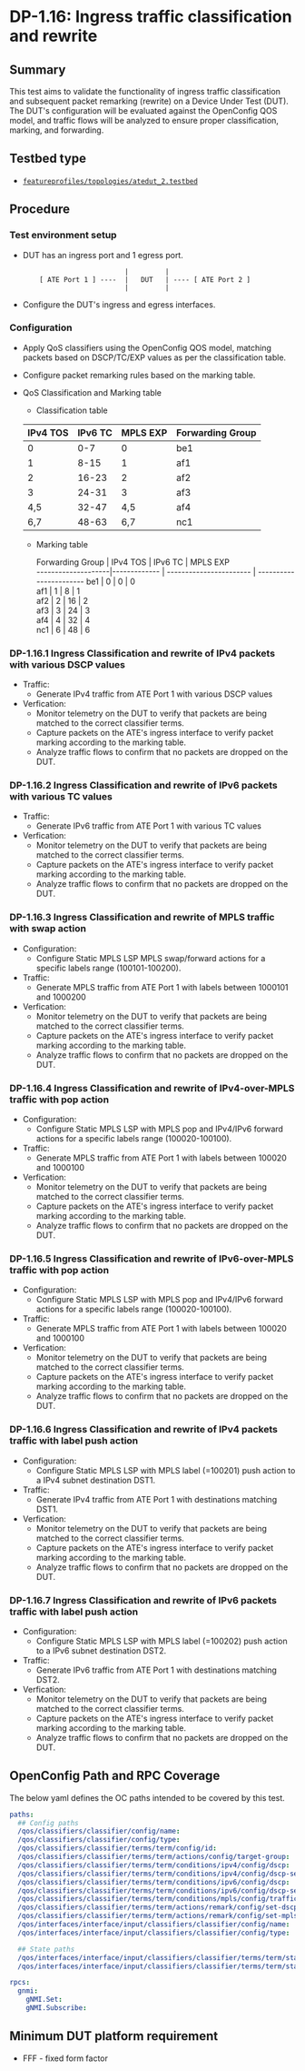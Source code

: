 # DP-1.16: Ingress traffic classification and rewrite

## Summary

This test aims to validate the functionality of ingress traffic classification and subsequent packet remarking (rewrite) on a Device Under Test (DUT). The DUT's configuration will be evaluated against the OpenConfig QOS model, and traffic flows will be analyzed to ensure proper classification, marking, and forwarding.

## Testbed type

*  [`featureprofiles/topologies/atedut_2.testbed`](https://github.com/openconfig/featureprofiles/blob/main/topologies/atedut_2.testbed)

## Procedure

### Test environment setup

*   DUT has an ingress port and 1 egress port.

    ```
                             |         |
        [ ATE Port 1 ] ----  |   DUT   | ---- [ ATE Port 2 ]
                             |         |
    ```

* Configure the DUT's ingress and egress interfaces.

### Configuration

*   Apply QoS classifiers using the OpenConfig QOS model, matching packets based on DSCP/TC/EXP values as per the classification table.
*   Configure packet remarking rules based on the marking table.
*   QoS Classification and Marking table

    *   Classification table

    IPv4 TOS      |       IPv6 TC           |         MPLS EXP        |    Forwarding Group
    ------------- | ----------------------- | ----------------------- | ---------------------
    0             |      0-7                |          0              |         be1
    1             |      8-15               |          1              |         af1
    2             |      16-23              |          2              |         af2
    3             |      24-31              |          3              |         af3
    4,5           |      32-47              |          4,5            |         af4
    6,7           |      48-63              |          6,7            |         nc1

    *   Marking table

        Forwarding Group | IPv4 TOS     |       IPv6 TC           |         MPLS EXP        
     --------------------|------------- | ----------------------- | ----------------------- 
             be1         |   0          |      0                  |          0              
             af1         |   1          |      8                  |          1              
             af2         |   2          |      16                 |          2              
             af3         |   3          |      24                 |          3              
             af4         |   4          |      32                 |          4              
             nc1         |   6          |      48                 |          6   

### DP-1.16.1 Ingress Classification and rewrite of IPv4 packets with various DSCP values

*   Traffic:
    *   Generate IPv4 traffic from ATE Port 1 with various DSCP values 
*   Verfication:
    *   Monitor telemetry on the DUT to verify that packets are being matched to the correct classifier terms.
    *   Capture packets on the ATE's ingress interface to verify packet marking according to the marking table.
    *   Analyze traffic flows to confirm that no packets are dropped on the DUT.
### DP-1.16.2 Ingress Classification and rewrite of IPv6 packets with various TC values

*   Traffic:
    *   Generate IPv6 traffic from ATE Port 1 with various TC values
*   Verfication:
    *   Monitor telemetry on the DUT to verify that packets are being matched to the correct classifier terms.
    *   Capture packets on the ATE's ingress interface to verify packet marking according to the marking table.
    *   Analyze traffic flows to confirm that no packets are dropped on the DUT.
### DP-1.16.3 Ingress Classification and rewrite of MPLS traffic with swap action

*   Configuration:
    *   Configure Static MPLS LSP MPLS swap/forward actions for a specific labels range (100101-100200).
*   Traffic:
    *   Generate MPLS traffic from ATE Port 1 with labels between 1000101 and 1000200
*   Verfication:
    *   Monitor telemetry on the DUT to verify that packets are being matched to the correct classifier terms.
    *   Capture packets on the ATE's ingress interface to verify packet marking according to the marking table.
    *   Analyze traffic flows to confirm that no packets are dropped on the DUT.
### DP-1.16.4 Ingress Classification and rewrite of IPv4-over-MPLS traffic with pop action

*   Configuration:
    *   Configure Static MPLS LSP with MPLS pop and IPv4/IPv6 forward actions for a specific labels range (100020-100100).
*   Traffic:
    *   Generate MPLS traffic from ATE Port 1 with labels between 100020 and 1000100
*   Verfication:
    *   Monitor telemetry on the DUT to verify that packets are being matched to the correct classifier terms.
    *   Capture packets on the ATE's ingress interface to verify packet marking according to the marking table.
    *   Analyze traffic flows to confirm that no packets are dropped on the DUT.
### DP-1.16.5 Ingress Classification and rewrite of IPv6-over-MPLS traffic with pop action

*   Configuration:
    *   Configure Static MPLS LSP with MPLS pop and IPv4/IPv6 forward actions for a specific labels range (100020-100100).
*   Traffic:
    *   Generate MPLS traffic from ATE Port 1 with labels between 100020 and 1000100
*   Verfication:
    *   Monitor telemetry on the DUT to verify that packets are being matched to the correct classifier terms.
    *   Capture packets on the ATE's ingress interface to verify packet marking according to the marking table.
    *   Analyze traffic flows to confirm that no packets are dropped on the DUT.
### DP-1.16.6 Ingress Classification and rewrite of IPv4 packets traffic with label push action

*   Configuration:
    *   Configure Static MPLS LSP with MPLS label (=100201) push action to a IPv4 subnet destination DST1.
*   Traffic:
    *   Generate IPv4 traffic from ATE Port 1 with destinations matching DST1. 
*   Verfication:
    *   Monitor telemetry on the DUT to verify that packets are being matched to the correct classifier terms.
    *   Capture packets on the ATE's ingress interface to verify packet marking according to the marking table.
    *   Analyze traffic flows to confirm that no packets are dropped on the DUT.
### DP-1.16.7 Ingress Classification and rewrite of IPv6 packets traffic with label push action

*   Configuration:
    *   Configure Static MPLS LSP with MPLS label (=100202) push action to a IPv6 subnet destination DST2.
*   Traffic:
    *   Generate IPv6 traffic from ATE Port 1 with destinations matching DST2. 
*   Verfication:
    *   Monitor telemetry on the DUT to verify that packets are being matched to the correct classifier terms.
    *   Capture packets on the ATE's ingress interface to verify packet marking according to the marking table.
    *   Analyze traffic flows to confirm that no packets are dropped on the DUT.

## OpenConfig Path and RPC Coverage

The below yaml defines the OC paths intended to be covered by this test.

```yaml
paths:
  ## Config paths
  /qos/classifiers/classifier/config/name:
  /qos/classifiers/classifier/config/type:
  /qos/classifiers/classifier/terms/term/config/id:
  /qos/classifiers/classifier/terms/term/actions/config/target-group:
  /qos/classifiers/classifier/terms/term/conditions/ipv4/config/dscp:
  /qos/classifiers/classifier/terms/term/conditions/ipv4/config/dscp-set:
  /qos/classifiers/classifier/terms/term/conditions/ipv6/config/dscp:
  /qos/classifiers/classifier/terms/term/conditions/ipv6/config/dscp-set:
  /qos/classifiers/classifier/terms/term/conditions/mpls/config/traffic-class:
  /qos/classifiers/classifier/terms/term/actions/remark/config/set-dscp:
  /qos/classifiers/classifier/terms/term/actions/remark/config/set-mpls-tc:
  /qos/interfaces/interface/input/classifiers/classifier/config/name:
  /qos/interfaces/interface/input/classifiers/classifier/config/type:

  ## State paths
  /qos/interfaces/interface/input/classifiers/classifier/terms/term/state/matched-packets:
  /qos/interfaces/interface/input/classifiers/classifier/terms/term/state/matched-octets:

rpcs:
  gnmi:
    gNMI.Set:
    gNMI.Subscribe:
```

## Minimum DUT platform requirement

* FFF - fixed form factor
